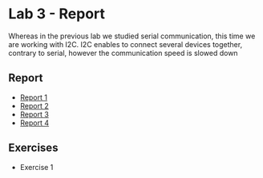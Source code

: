 # Lab 3 - Report
Whereas in the previous lab we studied serial communication, this time we are working with I2C.
I2C enables to connect several devices together, contrary to serial, however the communication speed is slowed down


## Report
- [Report 1](Report/1)
- [Report 2](Report/2)
- [Report 3](Report/3)
- [Report 4](Report/4)

## Exercises
- Exercise 1
